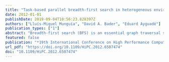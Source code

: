 ```yaml
---
title: "Task-based parallel breadth-first search in heterogeneous environments"
date: 2012-01-01
publishDate: 2019-09-04T10:56:23.828397Z
authors: ["Lluís-Miquel Munguía", "David A. Bader", "Eduard Ayguadé"]
publication_types: ["1"]
abstract: "Breadth-first search (BFS) is an essential graph traversal strategy widely used in many computing applications. Because of its irregular data access patterns, BFS has become a non-trivial problem hard to parallelize efficiently. In this paper, we introduce a parallelization strategy that allows the load balancing of computation resources as well as the execution of graph traversals in hybrid environments composed of CPUs and GPUs. To achieve that goal, we use a fine-grained task-based parallelization scheme and the OmpSs programming model. We obtain processing rates up to 2.8 billion traversed edges per second with a single GPU and a multi-core processor. Our study shows high processing rates are achievable with hybrid environments despite the GPU communication latency and memory coherence."
featured: false
publication: "*19th International Conference on High Performance Computing, HiPC 2012, Pune, India, December 18-22, 2012*"
url_pdf: "https://doi.org/10.1109/HiPC.2012.6507474"
doi: "10.1109/HiPC.2012.6507474"
---
```


